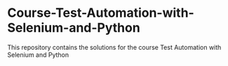 # Course-Test-Automation-with-Selenium-and-Python
This repository contains the solutions for the course Test Automation with Selenium and Python
